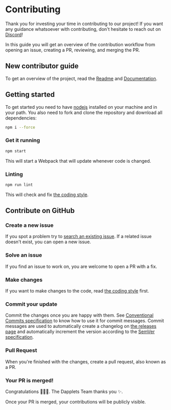 # Contributing

Thank you for investing your time in contributing to our project! If you want any guidance whatsoever with contributing, don't hesitate to reach out on [Discord](https://discord.com/invite/YcxbkcyjMV)!

In this guide you will get an overview of the contribution workflow from opening an issue, creating a PR, reviewing, and merging the PR.

## New contributor guide

To get an overview of the project, read the [Readme](README.md) and [Documentation](https://docs.dapplets.org).

## Getting started

To get started you need to have [nodejs](https://github.com/nodejs/node) installed on your machine and in your path.
You also need to fork and clone the repository and download all dependencies:

```bash
npm i --force
```

### Get it running

```bash
npm start
```

This will start a Webpack that will update whenever code is changed.

### Linting

```bash
npm run lint
```

This will check and fix [the coding style](STYLE_GUIDE.md).

## Contribute on GitHub

### Create a new issue

If you spot a problem try to [search an existing issue](https://github.com/dapplets/dapplet-extension/issues). If a related issue doesn't exist,
you can open a new issue.

### Solve an issue

If you find an issue to work on, you are welcome to open a PR with a fix.

### Make changes

If you want to make changes to the code, read [the coding style](STYLE_GUIDE.md) first.

### Commit your update

Commit the changes once you are happy with them. See [Conventional Commits specification](https://www.conventionalcommits.org/) to know how to use it for commit messages. Commit messages are used to automatically create a changelog on [the releases page](https://github.com/dapplets/dapplet-extension/releases) and automatically increment the version according to the [SemVer specification](https://semver.org/).

### Pull Request

When you're finished with the changes, create a pull request, also known as a PR.

### Your PR is merged!

Congratulations 🎉🎉🎉. The Dapplets Team thanks you ✨.

Once your PR is merged, your contributions will be publicly visible.

